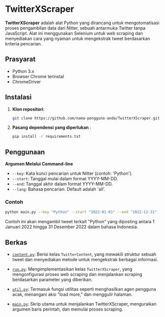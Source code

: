 # TwitterXScraper

**TwitterXScraper** adalah alat Python yang dirancang untuk mengotomatisasi proses pengambilan data dari Nitter, sebuah antarmuka Twitter tanpa JavaScript. Alat ini menggunakan Selenium untuk web scraping dan menyediakan cara yang nyaman untuk mengekstrak tweet berdasarkan kriteria pencarian.

## Prasyarat

- Python 3.x
- Browser Chrome terinstal
- ChromeDriver

## Instalasi

1. **Klon repositori**:

    ```bash
    git clone https://github.com/nama-pengguna-anda/TwitterXScraper.git
    ```

2. **Pasang dependensi yang diperlukan** :

    ```bash
    pip install -r requirements.txt
    ```

## Penggunaan

**Argumen Melalui Command-line**

- `--key`: Kata kunci pencarian untuk Nitter (contoh: 'Python').
- `--start`: Tanggal mulai dalam format YYYY-MM-DD.
- `--end`: Tanggal akhir dalam format YYYY-MM-DD.
- `--lang`: Bahasa pencarian. Default adalah 'all'.

### Contoh

```bash
python main.py --key "Python" --start "2022-01-01" --end "2022-12-31" --lang "indonesia"
```
Contoh ini akan mengambil tweet terkait "Python" yang diposting antara 1 Januari 2022 hingga 31 Desember 2022 dalam bahasa Indonesia.

## Berkas

- [``content.py``](./lib/content.py): Berisi kelas `TwitterContent`, yang mewakili struktur sebuah tweet dan menyediakan metode untuk mengekstrak berbagai informasi.

- [``run.py``](./lib/run.py): Mengimplementasikan kelas `TwitterXScraper`, yang mengonfigurasi proses web scraping dan menjalankan scraping berdasarkan parameter yang diberikan.

- [``util.py``](./lib/util.py): Termasuk fungsi utilitas seperti menghasilkan agen pengguna acak, menangani aksi "load more," dan menggulir halaman.

- [``main.py``](main.py): Skrip utama untuk menjalankan TwitterXScraper, menguraikan argumen baris perintah, dan memulai proses scraping.
